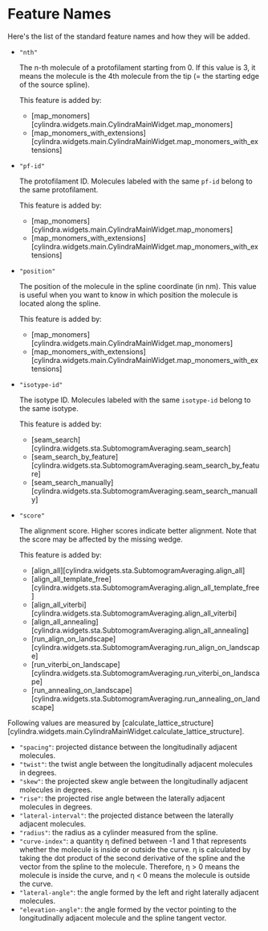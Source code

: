 # Feature Names

Here's the list of the standard feature names and how they will be added.

- `"nth"`

    The n-th molecule of a protofilament starting from 0. If this value is 3, it means the
    molecule is the 4th molecule from the tip (= the starting edge of the source spline).

    This feature is added by:

    - [map_monomers][cylindra.widgets.main.CylindraMainWidget.map_monomers]
    - [map_monomers_with_extensions][cylindra.widgets.main.CylindraMainWidget.map_monomers_with_extensions]

- `"pf-id"`

    The protofilament ID. Molecules labeled with the same `pf-id` belong to the same
    protofilament.

    This feature is added by:

    - [map_monomers][cylindra.widgets.main.CylindraMainWidget.map_monomers]
    - [map_monomers_with_extensions][cylindra.widgets.main.CylindraMainWidget.map_monomers_with_extensions]

- `"position"`

    The position of the molecule in the spline coordinate (in nm). This value is useful
    when you want to know in which position the molecule is located along the spline.

    This feature is added by:

    - [map_monomers][cylindra.widgets.main.CylindraMainWidget.map_monomers]
    - [map_monomers_with_extensions][cylindra.widgets.main.CylindraMainWidget.map_monomers_with_extensions]

- `"isotype-id"`

    The isotype ID. Molecules labeled with the same `isotype-id` belong to the same
    isotype.

    This feature is added by:

    - [seam_search][cylindra.widgets.sta.SubtomogramAveraging.seam_search]
    - [seam_search_by_feature][cylindra.widgets.sta.SubtomogramAveraging.seam_search_by_feature]
    - [seam_search_manually][cylindra.widgets.sta.SubtomogramAveraging.seam_search_manually]

- `"score"`

    The alignment score. Higher scores indicate better alignment. Note that the score
    may be affected by the missing wedge.

    This feature is added by:

    - [align_all][cylindra.widgets.sta.SubtomogramAveraging.align_all]
    - [align_all_template_free][cylindra.widgets.sta.SubtomogramAveraging.align_all_template_free]
    - [align_all_viterbi][cylindra.widgets.sta.SubtomogramAveraging.align_all_viterbi]
    - [align_all_annealing][cylindra.widgets.sta.SubtomogramAveraging.align_all_annealing]
    - [run_align_on_landscape][cylindra.widgets.sta.SubtomogramAveraging.run_align_on_landscape]
    - [run_viterbi_on_landscape][cylindra.widgets.sta.SubtomogramAveraging.run_viterbi_on_landscape]
    - [run_annealing_on_landscape][cylindra.widgets.sta.SubtomogramAveraging.run_annealing_on_landscape]

Following values are measured by [calculate_lattice_structure][cylindra.widgets.main.CylindraMainWidget.calculate_lattice_structure].

- `"spacing"`: projected distance between the longitudinally adjacent molecules.
- `"twist"`: the twist angle between the longitudinally adjacent molecules in degrees.
- `"skew"`: the projected skew angle between the longitudinally adjacent molecules in degrees.
- `"rise"`: the projected rise angle between the laterally adjacent molecules in degrees.
- `"lateral-interval"`: the projected distance between the laterally adjacent molecules.
- `"radius"`: the radius as a cylinder measured from the spline.
- `"curve-index"`: a quantity &eta; defined between -1 and 1 that represents whether the
  molecule is inside or outside the curve. &eta; is calculated by taking the dot product
  of the second derivative of the spline and the vector from the spline to the molecule.
  Therefore, &eta; > 0 means the molecule is inside the curve, and &eta; < 0 means the
  molecule is outside the curve.
- `"lateral-angle"`: the angle formed by the left and right laterally adjacent molecules.
- `"elevation-angle"`: the angle formed by the vector pointing to the longitudinally
  adjacent molecule and the spline tangent vector.
